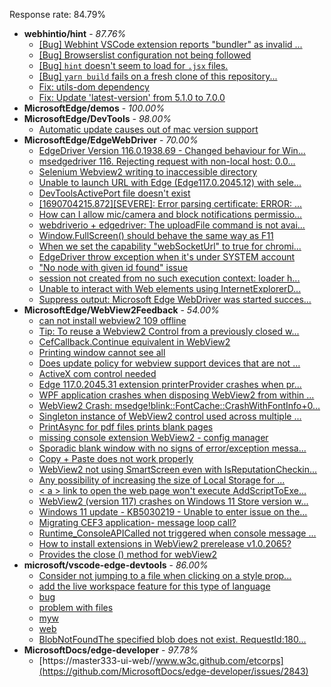 Response rate: 84.79%

* **webhintio/hint** - _87.76%_
  * [[Bug] Webhint VSCode extension reports "bundler" as invalid ...](https://github.com/webhintio/hint/issues/5563)
  * [[Bug] Browserslist configuration not being followed](https://github.com/webhintio/hint/issues/5556)
  * [[Bug] `hint` doesn't seem to load for `.jsx` files.](https://github.com/webhintio/hint/issues/5702)
  * [[Bug] `yarn build` fails on a fresh clone of this repository...](https://github.com/webhintio/hint/issues/5657)
  * [Fix: utils-dom dependency](https://github.com/webhintio/hint/pull/5564)
  * [Fix: Update 'latest-version' from 5.1.0 to 7.0.0](https://github.com/webhintio/hint/pull/5471)
* **MicrosoftEdge/demos** - _100.00%_
* **MicrosoftEdge/DevTools** - _98.00%_
  * [Automatic update causes out of mac version support](https://github.com/MicrosoftEdge/DevTools/issues/184)
* **MicrosoftEdge/EdgeWebDriver** - _70.00%_
  * [EdgeDriver Version 116.0.1938.69 - Changed behaviour for Win...](https://github.com/MicrosoftEdge/EdgeWebDriver/issues/115)
  * [msedgedriver 116. Rejecting request with non-local host: 0.0...](https://github.com/MicrosoftEdge/EdgeWebDriver/issues/114)
  * [Selenium Webview2 writing to inaccessible directory](https://github.com/MicrosoftEdge/EdgeWebDriver/issues/112)
  * [Unable to launch URL with Edge (Edge117.0.2045.12) with sele...](https://github.com/MicrosoftEdge/EdgeWebDriver/issues/111)
  * [DevToolsActivePort file doesn't exist](https://github.com/MicrosoftEdge/EdgeWebDriver/issues/101)
  * [[1690704215.872][SEVERE]: Error parsing certificate: ERROR: ...](https://github.com/MicrosoftEdge/EdgeWebDriver/issues/99)
  * [How can I allow mic/camera and block notifications permissio...](https://github.com/MicrosoftEdge/EdgeWebDriver/issues/98)
  * [webdriverio + edgedriver: The uploadFile command is not avai...](https://github.com/MicrosoftEdge/EdgeWebDriver/issues/97)
  * [Window.FullScreen()  should behave the same way as F11](https://github.com/MicrosoftEdge/EdgeWebDriver/issues/107)
  * [When we set the capability "webSocketUrl" to true for chromi...](https://github.com/MicrosoftEdge/EdgeWebDriver/issues/103)
  * [EdgeDriver throw exception when it's under SYSTEM account](https://github.com/MicrosoftEdge/EdgeWebDriver/issues/100)
  * ["No node with given id found" issue](https://github.com/MicrosoftEdge/EdgeWebDriver/issues/96)
  * [session not created from no such execution context: loader h...](https://github.com/MicrosoftEdge/EdgeWebDriver/issues/95)
  * [Unable to interact with Web elements using InternetExplorerD...](https://github.com/MicrosoftEdge/EdgeWebDriver/issues/91)
  * [Suppress output: Microsoft Edge WebDriver was started succes...](https://github.com/MicrosoftEdge/EdgeWebDriver/issues/82)
* **MicrosoftEdge/WebView2Feedback** - _54.00%_
  * [can not install webview2 109 offline](https://github.com/MicrosoftEdge/WebView2Feedback/issues/3811)
  * [Tip:  To reuse a Webview2 Control from a previously closed w...](https://github.com/MicrosoftEdge/WebView2Feedback/issues/3810)
  * [CefCallback.Continue equivalent in WebView2](https://github.com/MicrosoftEdge/WebView2Feedback/issues/3809)
  * [Printing window cannot see all](https://github.com/MicrosoftEdge/WebView2Feedback/issues/3798)
  * [Does update policy for webview support devices that are not ...](https://github.com/MicrosoftEdge/WebView2Feedback/issues/3797)
  * [ActiveX com control needed](https://github.com/MicrosoftEdge/WebView2Feedback/issues/3796)
  * [Edge 117.0.2045.31 extension printerProvider crashes when pr...](https://github.com/MicrosoftEdge/WebView2Feedback/issues/3795)
  * [WPF application crashes when disposing WebView2 from within ...](https://github.com/MicrosoftEdge/WebView2Feedback/issues/3792)
  * [WebView2 Crash: msedge!blink::FontCache::CrashWithFontInfo+0...](https://github.com/MicrosoftEdge/WebView2Feedback/issues/3783)
  * [Singleton instance of WebView2 control used across multiple ...](https://github.com/MicrosoftEdge/WebView2Feedback/issues/3782)
  * [PrintAsync for pdf files prints blank pages](https://github.com/MicrosoftEdge/WebView2Feedback/issues/3779)
  * [missing console extension WebView2 - config manager](https://github.com/MicrosoftEdge/WebView2Feedback/issues/3778)
  * [Sporadic blank window with no signs of error/exception messa...](https://github.com/MicrosoftEdge/WebView2Feedback/issues/3776)
  * [Copy + Paste does not work properly](https://github.com/MicrosoftEdge/WebView2Feedback/issues/3775)
  * [WebView2 not using SmartScreen even with IsReputationCheckin...](https://github.com/MicrosoftEdge/WebView2Feedback/issues/3774)
  * [Any possibility of increasing the size of Local Storage for ...](https://github.com/MicrosoftEdge/WebView2Feedback/issues/3773)
  * [< a > link to open the web page won't execute AddScriptToExe...](https://github.com/MicrosoftEdge/WebView2Feedback/issues/3759)
  * [WebView2 (version 117) crashes on Windows 11 Store version w...](https://github.com/MicrosoftEdge/WebView2Feedback/issues/3803)
  * [Windows 11 update - KB5030219 - Unable to enter issue on the...](https://github.com/MicrosoftEdge/WebView2Feedback/issues/3802)
  * [Migrating CEF3 application- message loop call?](https://github.com/MicrosoftEdge/WebView2Feedback/issues/3800)
  * [Runtime_ConsoleAPICalled not triggered when console message ...](https://github.com/MicrosoftEdge/WebView2Feedback/issues/3784)
  * [How to install extensions in WebView2 prerelease v1.0.2065?](https://github.com/MicrosoftEdge/WebView2Feedback/issues/3766)
  * [Provides the close () method for webView2](https://github.com/MicrosoftEdge/WebView2Feedback/issues/3761)
* **microsoft/vscode-edge-devtools** - _86.00%_
  * [Consider not jumping to a file when clicking on a style prop...](https://github.com/microsoft/vscode-edge-devtools/issues/1760)
  * [add the live workspace feature for this type of language](https://github.com/microsoft/vscode-edge-devtools/issues/1759)
  * [bug](https://github.com/microsoft/vscode-edge-devtools/issues/1758)
  * [problem with files ](https://github.com/microsoft/vscode-edge-devtools/issues/1757)
  * [myw](https://github.com/microsoft/vscode-edge-devtools/issues/1755)
  * [web](https://github.com/microsoft/vscode-edge-devtools/issues/1762)
  * [BlobNotFoundThe specified blob does not exist. RequestId:180...](https://github.com/microsoft/vscode-edge-devtools/issues/1761)
* **MicrosoftDocs/edge-developer** - _97.78%_
  * [https://master333-ui-web//www.w3c.github.com/etcorps](https://github.com/MicrosoftDocs/edge-developer/issues/2843)